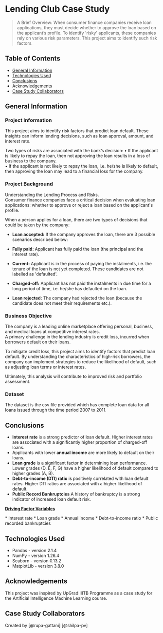 # Lending Club Case Study
> A Brief Overview: When consumer finance companies receive loan applications, they must decide whether to approve the loan based on the applicant’s profile. To identify 'risky' applicants, these companies rely on various risk parameters. This project aims to identify such risk factors.

## Table of Contents
* [General Information](#general-information)
* [Technologies Used](#technologies-used)
* [Conclusions](#conclusions)
* [Acknowledgements](#acknowledgements)
* [Case Study Collaborators](#case-study-collaborators)

## General Information
### Project Information
This project aims to identify risk factors that predict loan default. 
These insights can inform lending decisions, such as loan approval, amount, and interest rate.  

Two types of risks are associated with the bank’s decision:
• If the applicant is likely to repay the loan, then not approving the loan results in a loss of business to the company.  
• If the applicant is not likely to repay the loan, i.e. he/she is likely to default, then approving the loan may lead to a financial loss for the company.  

### Project Background
Understanding the Lending Process and Risks.  
Consumer finance companies face a critical decision when evaluating loan applications: whether to approve or reject a loan based on the applicant's profile.  

When a person applies for a loan, there are two types of decisions that could be taken by the company:  
* **Loan accepted:** If the company approves the loan, there are 3 possible scenarios described below:  
 * **Fully paid:** Applicant has fully paid the loan (the principal and the interest rate).  
 * **Current:** Applicant is in the process of paying the instalments, i.e. the tenure of the loan is not yet completed. These candidates are not labelled as 'defaulted'.  
 * **Charged-off:** Applicant has not paid the instalments in due time for a long period of time, i.e. he/she has defaulted on the loan.  

* **Loan rejected:** The company had rejected the loan (because the candidate does not meet their requirements etc.). 

### Business Objective
The company is a leading online marketplace offering personal, business, and medical loans at competitive interest rates.   
A primary challenge in the lending industry is credit loss, incurred when borrowers default on their loans.  

To mitigate credit loss, this project aims to identify factors that predict loan default. By understanding the characteristics of high-risk borrowers, the company can implement strategies to reduce the likelihood of default, such as adjusting loan terms or interest rates.  

Ultimately, this analysis will contribute to improved risk and portfolio assessment.  

### Dataset
The dataset is the csv file provided which has complete loan data for all loans issued through the time period 2007 to 2011.

## Conclusions
* **Interest rate** is a strong predictor of loan default. Higher interest rates are associated with a significantly higher proportion of charged-off loans.
* Applicants with lower **annual income** are more likely to default on their loans.
* **Loan grade** is a significant factor in determining loan performance. Lower grades (D, E, F, G) have a higher likelihood of default compared to higher grades (A, B).
* **Debt-to-income (DTI) ratio** is positively correlated with loan default rates. Higher DTI ratios are associated with a higher likelihood of default.
* **Public Record Bankruptcies** A history of bankruptcy is a strong indicator of increased loan default risk.

<p style="font-size:14px;"><u><b>Driving Factor Variables</b></u></p>  
* Interest rate  
* Loan grade  
* Annual income  
* Debt-to-income ratio  
* Public recorded bankruptcies  

## Technologies Used
- Pandas - version 2.1.4
- NumPy - version 1.26.4
- Seaborn - version 0.13.2
- MatplotLib - version 3.8.0


## Acknowledgements
This project was inspired by UpGrad IIITB Programme as a case study for the Artificial Intelligence Machine Learning course.

## Case Study Collaborators
Created by [@rupa-gattani] [@shilpa-pv]
